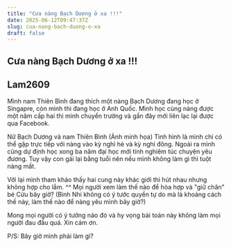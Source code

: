 ```yaml
---
title: "Cưa nàng Bạch Dương ở xa !!!"
date: 2025-06-12T09:47:37Z
slug: cua-nang-bach-duong-o-xa
draft: false
---
```


## Cưa nàng Bạch Dương ở xa !!!

## Lam2609

Mình nam Thiên Bình đang thích một nàng Bạch Dương đang học ở Singapre,  còn mình thì đang học ở Anh Quốc.  Mình học cùng nàng được một năm cấp hai thì mình chuyển trường và gần đây mới liên lạc lại được qua Facebook. 


Nữ Bạch Dương và nam Thiên Bình (Ảnh minh họa)
Tình hình là mình chỉ có thể gặp trực tiếp với nàng vào kỳ nghỉ hè và kỳ nghỉ đông.  Ngoài ra mình cũng dự định học xong ba năm đại học mới tính nghiêm túc chuyện yêu đương.  Tuy vậy con gái lại bằng tuổi nên nếu mình không làm gì thì tuột nàng mất.

Với lại mình tham khảo thấy hai cung này khác giới thì hút nhau nhưng không hợp cho lắm. ^^ Mọi người xem làm thế nào để hòa hợp và "giữ chân" bé Cừu bây giờ?  (Bình Nhi không có ý tước quyền tự do mà là khoảng cách thế này, làm thế nào để nàng yêu mình bây giờ?) 

Mong mọi người có ý tưởng nào đó và hy vọng bài toán này không làm mọi người đau đầu quá.  Xin cám ơn.

P/S: Bây giờ mình phải làm gì?